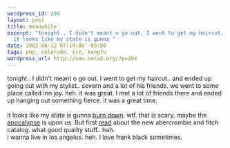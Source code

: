 ```yaml
--- 
wordpress_id: 294
layout: post
title: meanwhile
excerpt: "tonight.. I didn't meant o go out. I went to get my haircut.. and ended up going out with my stylist.. severn and a lot of his friends. we went to some place called inn joy. heh. it was great. I met a lot of friends there and ended up hanging out something fierce. it was a great time. \r\n\
  it looks like my state is gunna "
date: 2002-06-12 07:14:00 -05:00
tags: php, colorado, irc, kungfu
wordpress_url: http://new.nata2.org/?p=294
---
```

tonight.. I didn't meant o go out. I went to get my haircut.. and ended up going out with my stylist.. severn and a lot of his friends. we went to some place called inn joy. heh. it was great. I met a lot of friends there and ended up hanging out something fierce. it was a great time. <br/><br/>
it looks like my state is gunna <a href="http://www.cnn.com/2002/US/06/11/colorado.wildfire/index.html">burn down</a>. wtf. that is scary. maybe the <a href="http://ironkungfu.com/wiki/index.php/TheFuture">apocalypse</a> is upon us. But first <a href="http://www.nerve.com/regulars/quickies/abercrombieindex/">read</a> about the new abercrombie and fitch catalog. what good quality stuff.. hah. <br/>i wanna live in los angelos. heh. I love frank black sometimes.

